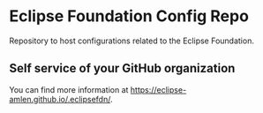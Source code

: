 # Eclipse Foundation Config Repo

Repository to host configurations related to the Eclipse Foundation.

## Self service of your GitHub organization

You can find more information at <https://eclipse-amlen.github.io/.eclipsefdn/>.
